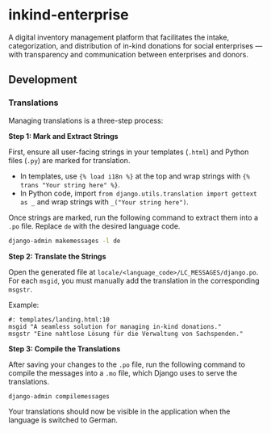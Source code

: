 # inkind-enterprise
A digital inventory management platform that facilitates the intake, categorization, and distribution of in-kind donations for social enterprises — with transparency and communication between enterprises and donors.

## Development

### Translations

Managing translations is a three-step process:

**Step 1: Mark and Extract Strings**

First, ensure all user-facing strings in your templates (`.html`) and Python files (`.py`) are marked for translation.

-   In templates, use `{% load i18n %}` at the top and wrap strings with `{% trans "Your string here" %}`.
-   In Python code, import `from django.utils.translation import gettext as _` and wrap strings with `_("Your string here")`.

Once strings are marked, run the following command to extract them into a `.po` file. Replace `de` with the desired language code.

```bash
django-admin makemessages -l de
```

**Step 2: Translate the Strings**

Open the generated file at `locale/<language_code>/LC_MESSAGES/django.po`. For each `msgid`, you must manually add the translation in the corresponding `msgstr`.

Example:

```po
#: templates/landing.html:10
msgid "A seamless solution for managing in-kind donations."
msgstr "Eine nahtlose Lösung für die Verwaltung von Sachspenden."
```

**Step 3: Compile the Translations**

After saving your changes to the `.po` file, run the following command to compile the messages into a `.mo` file, which Django uses to serve the translations.

```bash
django-admin compilemessages
```

Your translations should now be visible in the application when the language is switched to German.
